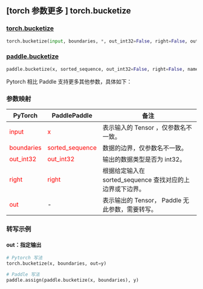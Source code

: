 ## [torch 参数更多 ] torch.bucketize
### [torch.bucketize](https://pytorch.org/docs/stable/generated/torch.bucketize.html#torch.bucketize)

```python
torch.bucketize(input, boundaries, *, out_int32=False, right=False, out=None)
```

### [paddle.bucketize](https://www.paddlepaddle.org.cn/documentation/docs/zh/develop/api/paddle/bucketize_cn.html#paddle-bucketize)

```python
paddle.bucketize(x, sorted_sequence, out_int32=False, right=False, name=None)
```

Pytorch 相比 Paddle 支持更多其他参数，具体如下：
### 参数映射
| PyTorch       | PaddlePaddle | 备注                                                   |
| ------------- | ------------ | ------------------------------------------------------ |
| <font color='red'>input</font>| <font color='red'>x</font> | 表示输入的 Tensor ，仅参数名不一致。  |
| <font color='red'>boundaries</font>| <font color='red'>sorted_sequence</font> | 数据的边界，仅参数名不一致。  |
| <font color='red'>out_int32</font>| <font color='red'>out_int32</font> | 输出的数据类型是否为 int32。  |
| <font color='red'>right</font>| <font color='red'>right</font> | 根据给定输入在 sorted_sequence 查找对应的上边界或下边界。  |
| <font color='red'>out</font> | -  | 表示输出的 Tensor， Paddle 无此参数，需要转写。    |


### 转写示例
#### out：指定输出
```python
# Pytorch 写法
torch.bucketize(x, boundaries, out=y)

# Paddle 写法
paddle.assign(paddle.bucketize(x, boundaries), y)
```
